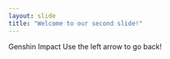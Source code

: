```yaml
---
layout: slide
title: "Welcome to our second slide!"
---
```

Genshin Impact
Use the left arrow to go back!
